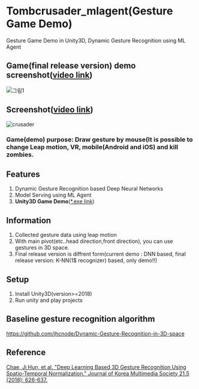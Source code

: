 # Tombcrusader_mlagent(Gesture Game Demo)
Gesture Game Demo in Unity3D, Dynamic Gesture Recognition using ML Agent

## Game(final release version) demo screenshot([video link](https://youtu.be/7pMLIZpnmyk))
![그림1](https://user-images.githubusercontent.com/61224394/109665780-e0731b80-7bb1-11eb-8916-f5c9f5092ed9.png)

## Screenshot([video link](https://youtu.be/0TBjoWunp7Y))
![crusader](https://user-images.githubusercontent.com/61224394/109902672-1c0b0400-7cde-11eb-9a7e-9bb70b60c3a7.gif)
### Game(demo) purpose: Draw gesture by mouse(It is possible to change Leap motion, VR, mobile(Android and iOS) and kill zombies.

## Features
1. Dynamic Gesture Recognition based Deep Neural Networks
2. Model Serving using ML Agent
3. **Unity3D Game Demo**([*.exe link](https://github.com/jhcnode/Tombcrusader_mlagent/releases/download/1.0/Release.zip))

## Information 
1. Collected gesture data using leap motion
2. With main pivot(etc..head direction,front direction), you can use gestures in 3D space. 
3. Final release version is diffrent form(current demo : DNN based, final release version: K-NN(1$ recognizer) based, only demo!!) 

## Setup
1. Install Unity3D(version>=2018)
2. Run unity and play projects

## Baseline gesture recognition algorithm
https://github.com/jhcnode/Dynamic-Gesture-Recognition-in-3D-space

## Reference
[Chae, Ji Hun, et al. "Deep Learning Based 3D Gesture Recognition Using Spatio-Temporal Normalization." Journal of Korea Multimedia Society 21.5 (2018): 626-637.](https://www.koreascience.or.kr/article/JAKO201818564288222.page)
